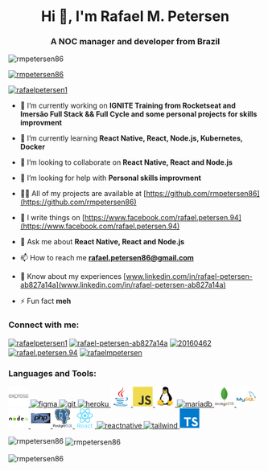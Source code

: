 <h1 align="center">Hi 👋, I'm Rafael M. Petersen</h1>
<h3 align="center">A NOC manager and developer from Brazil</h3>

<p align="left"> <img src="https://komarev.com/ghpvc/?username=rmpetersen86&label=Profile%20views&color=0e75b6&style=flat" alt="rmpetersen86" /> </p>

<p align="left"> <a href="https://github.com/ryo-ma/github-profile-trophy"><img src="https://github-profile-trophy.vercel.app/?username=rmpetersen86" alt="rmpetersen86" /></a> </p>

<p align="left"> <a href="https://twitter.com/rafaelpetersen1" target="blank"><img src="https://img.shields.io/twitter/follow/rafaelpetersen1?logo=twitter&style=for-the-badge" alt="rafaelpetersen1" /></a> </p>

- 🔭 I’m currently working on **IGNITE Training from Rocketseat and Imersão Full Stack && Full Cycle and some personal projects for skills improvment**

- 🌱 I’m currently learning **React Native, React, Node.js, Kubernetes, Docker**

- 👯 I’m looking to collaborate on **React Native, React and Node.js**

- 🤝 I’m looking for help with **Personal skills improvment**

- 👨‍💻 All of my projects are available at [https://github.com/rmpetersen86](https://github.com/rmpetersen86)

- 📝 I write things on [https://www.facebook.com/rafael.petersen.94](https://www.facebook.com/rafael.petersen.94)

- 💬 Ask me about **React Native, React and Node.js**

- 📫 How to reach me **rafael.petersen86@gmail.com**

- 📄 Know about my experiences [www.linkedin.com/in/rafael-petersen-ab827a14a](www.linkedin.com/in/rafael-petersen-ab827a14a)

- ⚡ Fun fact **meh**

<h3 align="left">Connect with me:</h3>
<p align="left">
<a href="https://twitter.com/rafaelpetersen1" target="blank"><img align="center" src="https://raw.githubusercontent.com/rahuldkjain/github-profile-readme-generator/master/src/images/icons/Social/twitter.svg" alt="rafaelpetersen1" height="30" width="40" /></a>
<a href="https://linkedin.com/in/rafael-petersen-ab827a14a" target="blank"><img align="center" src="https://raw.githubusercontent.com/rahuldkjain/github-profile-readme-generator/master/src/images/icons/Social/linked-in-alt.svg" alt="rafael-petersen-ab827a14a" height="30" width="40" /></a>
<a href="https://stackoverflow.com/users/20160462" target="blank"><img align="center" src="https://raw.githubusercontent.com/rahuldkjain/github-profile-readme-generator/master/src/images/icons/Social/stack-overflow.svg" alt="20160462" height="30" width="40" /></a>
<a href="https://fb.com/rafael.petersen.94" target="blank"><img align="center" src="https://raw.githubusercontent.com/rahuldkjain/github-profile-readme-generator/master/src/images/icons/Social/facebook.svg" alt="rafael.petersen.94" height="30" width="40" /></a>
<a href="https://instagram.com/rafaelmpetersen" target="blank"><img align="center" src="https://raw.githubusercontent.com/rahuldkjain/github-profile-readme-generator/master/src/images/icons/Social/instagram.svg" alt="rafaelmpetersen" height="30" width="40" /></a>
</p>

<h3 align="left">Languages and Tools:</h3>
<p align="left"> <a href="https://expressjs.com" target="_blank" rel="noreferrer"> <img src="https://raw.githubusercontent.com/devicons/devicon/master/icons/express/express-original-wordmark.svg" alt="express" width="40" height="40"/> </a> <a href="https://www.figma.com/" target="_blank" rel="noreferrer"> <img src="https://www.vectorlogo.zone/logos/figma/figma-icon.svg" alt="figma" width="40" height="40"/> </a> <a href="https://git-scm.com/" target="_blank" rel="noreferrer"> <img src="https://www.vectorlogo.zone/logos/git-scm/git-scm-icon.svg" alt="git" width="40" height="40"/> </a> <a href="https://heroku.com" target="_blank" rel="noreferrer"> <img src="https://www.vectorlogo.zone/logos/heroku/heroku-icon.svg" alt="heroku" width="40" height="40"/> </a> <a href="https://www.java.com" target="_blank" rel="noreferrer"> <img src="https://raw.githubusercontent.com/devicons/devicon/master/icons/java/java-original.svg" alt="java" width="40" height="40"/> </a> <a href="https://developer.mozilla.org/en-US/docs/Web/JavaScript" target="_blank" rel="noreferrer"> <img src="https://raw.githubusercontent.com/devicons/devicon/master/icons/javascript/javascript-original.svg" alt="javascript" width="40" height="40"/> </a> <a href="https://www.linux.org/" target="_blank" rel="noreferrer"> <img src="https://raw.githubusercontent.com/devicons/devicon/master/icons/linux/linux-original.svg" alt="linux" width="40" height="40"/> </a> <a href="https://mariadb.org/" target="_blank" rel="noreferrer"> <img src="https://www.vectorlogo.zone/logos/mariadb/mariadb-icon.svg" alt="mariadb" width="40" height="40"/> </a> <a href="https://www.mongodb.com/" target="_blank" rel="noreferrer"> <img src="https://raw.githubusercontent.com/devicons/devicon/master/icons/mongodb/mongodb-original-wordmark.svg" alt="mongodb" width="40" height="40"/> </a> <a href="https://www.mysql.com/" target="_blank" rel="noreferrer"> <img src="https://raw.githubusercontent.com/devicons/devicon/master/icons/mysql/mysql-original-wordmark.svg" alt="mysql" width="40" height="40"/> </a> <a href="https://nodejs.org" target="_blank" rel="noreferrer"> <img src="https://raw.githubusercontent.com/devicons/devicon/master/icons/nodejs/nodejs-original-wordmark.svg" alt="nodejs" width="40" height="40"/> </a> <a href="https://www.php.net" target="_blank" rel="noreferrer"> <img src="https://raw.githubusercontent.com/devicons/devicon/master/icons/php/php-original.svg" alt="php" width="40" height="40"/> </a> <a href="https://www.postgresql.org" target="_blank" rel="noreferrer"> <img src="https://raw.githubusercontent.com/devicons/devicon/master/icons/postgresql/postgresql-original-wordmark.svg" alt="postgresql" width="40" height="40"/> </a> <a href="https://reactjs.org/" target="_blank" rel="noreferrer"> <img src="https://raw.githubusercontent.com/devicons/devicon/master/icons/react/react-original-wordmark.svg" alt="react" width="40" height="40"/> </a> <a href="https://reactnative.dev/" target="_blank" rel="noreferrer"> <img src="https://reactnative.dev/img/header_logo.svg" alt="reactnative" width="40" height="40"/> </a> <a href="https://tailwindcss.com/" target="_blank" rel="noreferrer"> <img src="https://www.vectorlogo.zone/logos/tailwindcss/tailwindcss-icon.svg" alt="tailwind" width="40" height="40"/> </a> <a href="https://www.typescriptlang.org/" target="_blank" rel="noreferrer"> <img src="https://raw.githubusercontent.com/devicons/devicon/master/icons/typescript/typescript-original.svg" alt="typescript" width="40" height="40"/> </a> </p>

<p><img align="left" src="https://github-readme-stats.vercel.app/api/top-langs?username=rmpetersen86&show_icons=true&locale=en&layout=compact" alt="rmpetersen86" /></p>

<p>&nbsp;<img align="center" src="https://github-readme-stats.vercel.app/api?username=rmpetersen86&show_icons=true&locale=en" alt="rmpetersen86" /></p>

<p><img align="center" src="https://github-readme-streak-stats.herokuapp.com/?user=rmpetersen86&" alt="rmpetersen86" /></p>
